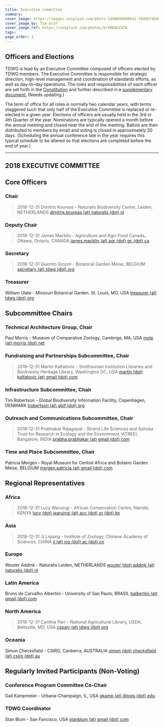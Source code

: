```yaml
---
title: Executive committee
summary: 
cover_image: https://images.unsplash.com/photo-1490698900541-76d9b74bdcac
cover_image_by: Tim Graf
cover_image_ref: https://unsplash.com/photos/ErO0E8wZaTA
tags: 
page_order: 1
---
```


## Officers and Elections

TDWG is lead by an Executive Committee composed of officers elected by TDWG members. The Executive Committee is responsible for strategic direction, high-level management and coordination of standards efforts, as well as day-to-day operations. The roles and responsibilities of each officer are set forth in the [Constitution](../constitution) and further described in a [supplementary document.](http://www.tdwg.org/fileadmin/executive/TDWG_Executive_Committee_RolesAndResponsibilities.pdf) (Needs updating.)

The term of office for all roles is normally two calendar years, with terms staggered such that only half of the Executive Committee is replaced or re-elected in a given year. Elections of officers are usually held in the 3rd or 4th Quarter of the year. Nominations are typically opened a month before the annual meeting and closed near the end of the meeting. Ballots are then distributed to members by email and voting is closed in approximately 30 days. (Scheduling the annual conference late in the year requires this typical schedule to be altered so that elections are completed before the end of year.) 


---

**2018 EXECUTIVE COMMITTEE**
-----

## Core Officers

### Chair
 > 2018-12-31
Dimitris Koureas -
Naturalis Biodiversity Center, Leiden, NETHERLANDS
[dimitris.koureas (at) naturalis (dot) nl](mailto:dimitris.koureas@naturalis.nl)

### Deputy Chair
 > 2018-12-31
James Macklin -
Agriculture and Agri-Food Canada,. Ottawa, Ontario, CANADA
[james.macklin (at) agr (dot) gc (dot) ca](mailto:james.macklin@agr.gc.ca)

### Secretary
 > 2018-12-31
Quentin Groom -
Botanical Garden Meise, BELGIUM
[secretary (at) tdwg (dot) org](mailto:secretary@tdwg.org)

### Treasurer
William Ulate -
Missouri Botanical Garden. St. Louis, MO, USA
[treasurer (at) tdwg (dot) org](mailto:treasurer@tdwg.org)

## Subcommittee Chairs

### Technical Architecture Group, Chair
Paul Morris -
Museum of Comparative Zoology, Cambrige, MA, USA
[mole (at) morris (dot) net](mailto:mole@morris.net)

### Fundraising and Partnerships Subcommittee, Chair
 > 2018-12-31
Martin Kalfatovic -
Smithsonian Institution Libraries and Biodivesity Heritage Library, Washington DC, USA
[martin (dot) kalfatovic (at) gmail (dot) com](mailto:martin.kalfatovic@gmail.com)

### Infrastructure Subcommittee, Chair
Tim Robertson -
Global Biodiversity Information Facility, Copenhagen, DENMARK
[trobertson (at) gbif (dot) org](mailto:trobertson@gbif.org)

### Outreach and Communications Subcommittee, Chair
 > 2018-12-31
Prabhakar Rajagopal -
Strand Life Sciences and Ashoka Trust for Research in Ecology and the Environment (ATREE), Bangalore, INDIA
[prabha.prabhakar (at) gmail (dot) com](mailto:prabha.prabhakar@gmail.com)

### Time and Place Subcommittee, Chair
Patricia Mergen -
Royal Museum for Central Africa and Botanic Garden Meise, BELGIUM
[mergen.patricia (at) gmail (dot) com](mailto:mergen.patricia@gmail.com)

## Regional Representatives

### Africa
 > 2018-12-31
Lucy Waruingi -
African Conservation Centre, Nairobi, KENYA
[lucy (dot) waruingi (at) acc (dot) or (dot) ke](mailto:lucy.waruingi@acc.or.ke)

### Asia
 > 2018-12-31
Ji Liqiang -
Institute of Zoology, Chinese Academy of Sciences, CHINA
[ji (at) ioz (dot) ac (dot) cn](http://ji/%28at%29ioz.ac.cn/)

### Europe
Wouter Addink -
Naturalis Leiden, NETHERLANDS
[wouter (dot) addink (at) naturalis (dot) nl](mailto:wouter.addink@anturalis.nl)

### Latin America
Bruno de Carvalho Albertini -
University of Sao Paulo, BRASIL
[balbertini (at) gmail (dot) com](mailto:balbertini@gmail.com)

### North America
 > 2018-12-31
Cynthia Parr -
National Agricultural Library, USDA, Beltsville, MD, USA
[csparr (at) tdwg (dot) org](mailto:csparr@tdwg.org)

### Oceania
Simon Checksfield -
CSIRO, Canberra, AUSTRALIA
[simon (dot) checksfield (at) csiro (dot) au](mailto:simon.checksfield@csiro.au)

## Regularly Invited Participants (Non-Voting)

### Conference Program Committee Co-Chair
Gail Kampmeier -
Urbana-Champaign, IL, USA
[gkamp (at) illinois (dot) edu](mailto:gkamp@illinois.edu)

### TDWG Coordinator
Stan Blum -
San Fancisco, USA
[stanblum (at) gmail (dot) com](mailto:stanblum@gmail.com)
